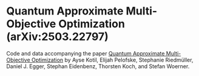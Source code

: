 # Quantum Approximate Multi-Objective Optimization (arXiv:2503.22797)
Code and data accompanying the paper 
[Quantum Approximate Multi-Objective Optimization](https://arxiv.org/abs/2503.22797) 
by Ayse Kotil, Elijah Pelofske, Stephanie Riedmüller, Daniel J. Egger, Stephan Eidenbenz, Thorsten Koch, and Stefan Woerner.
